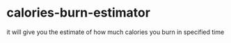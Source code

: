 # calories-burn-estimator
it will give you the estimate of how much calories you burn in specified time
